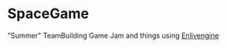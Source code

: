 # SpaceGame

"Summer" TeamBuilding Game Jam and things using [Enlivengine](https://github.com/Cmdu76/Enlivengine)